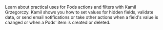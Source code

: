 <script>
{
    "title": "Pods Actions and Filters",
    "excerpt": "Learn about practical uses for Pods actions and filters with Kamil Grzegorczy. Kamil shows you how to set values for hidden fields, validate data, or send email notifications or take other actions when a field's value is changed or when a Pods' item is created or deleted.",
    "author": "owi",
    "link": "http://webdesignforidiots.net/2014/01/pulling-a-video-from-a-posts-content-and-displaying-it/",
    "termSlugs": {
        "tutorial_type": [
            "advanced"
        ]
    },
    "customFields: [
    {"key":"_yoast_wpseo_title", "value": "Pods Actions and Filters - Pods Framework"},
    {"key":"_yoast_wpseo_metadesc", "value": "Learn practical uses for Pods actions and Filters such as setting values for hidden fields, validating data and more."}
    ]
}
</script>
Learn about practical uses for Pods actions and filters with Kamil Grzegorczy. Kamil shows you how to set values for hidden fields, validate data, or send email notifications or take other actions when a field's value is changed or when a Pods' item is created or deleted.

